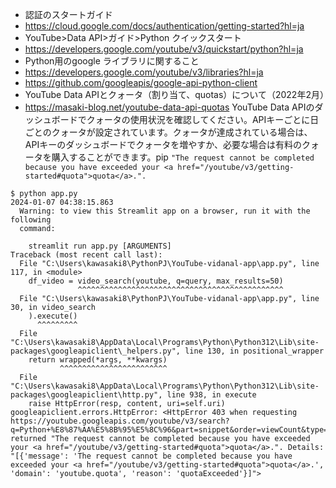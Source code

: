 * 認証のスタートガイド
* https://cloud.google.com/docs/authentication/getting-started?hl=ja
* YouTube>Data API>ガイド>Python クイックスタート
* https://developers.google.com/youtube/v3/quickstart/python?hl=ja
* Python用のgoogle ライブラリに関すること
* https://developers.google.com/youtube/v3/libraries?hl=ja
* https://github.com/googleapis/google-api-python-client
* YouTube Data APIとクォータ（割り当て、quotas）について（2022年2月）
* https://masaki-blog.net/youtube-data-api-quotas
YouTube Data APIのダッシュボードでクォータの使用状況を確認してください。APIキーごとに日ごとのクォータが設定されています。クォータが達成されている場合は、APIキーのダッシュボードでクォータを増やすか、必要な場合は有料のクォータを購入することができます。pip
`"The request cannot be completed because you have exceeded your <a href="/youtube/v3/getting-started#quota">quota</a>.".`
```
$ python app.py
2024-01-07 04:38:15.863 
  Warning: to view this Streamlit app on a browser, run it with the following
  command:

    streamlit run app.py [ARGUMENTS]
Traceback (most recent call last):
  File "C:\Users\kawasaki8\PythonPJ\YouTube-vidanal-app\app.py", line 117, in <module>
    df_video = video_search(youtube, q=query, max_results=50)
               ^^^^^^^^^^^^^^^^^^^^^^^^^^^^^^^^^^^^^^^^^^^^^^
  File "C:\Users\kawasaki8\PythonPJ\YouTube-vidanal-app\app.py", line 30, in video_search
    ).execute()
      ^^^^^^^^^
  File "C:\Users\kawasaki8\AppData\Local\Programs\Python\Python312\Lib\site-packages\googleapiclient\_helpers.py", line 130, in positional_wrapper
    return wrapped(*args, **kwargs)
           ^^^^^^^^^^^^^^^^^^^^^^^^
  File "C:\Users\kawasaki8\AppData\Local\Programs\Python\Python312\Lib\site-packages\googleapiclient\http.py", line 938, in execute
    raise HttpError(resp, content, uri=self.uri)
googleapiclient.errors.HttpError: <HttpError 403 when requesting https://youtube.googleapis.com/youtube/v3/search?q=Python+%E8%87%AA%E5%8B%95%E5%8C%96&part=snippet&order=viewCount&type=video&maxResults=50&key=AIzaSyD4u5Lmbs6MSyzsGfSdpBXnoDMXj7aOoE8&alt=json returned "The request cannot be completed because you have exceeded your <a href="/youtube/v3/getting-started#quota">quota</a>.". Details: "[{'message': 'The request cannot be completed because you have exceeded your <a href="/youtube/v3/getting-started#quota">quota</a>.', 'domain': 'youtube.quota', 'reason': 'quotaExceeded'}]">
```